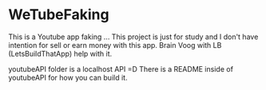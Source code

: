 #  WeTubeFaking

This is a Youtube app faking ... 
This project is just for study and I don't have intention for sell or earn money with this app. 
Brain Voog with LB (LetsBuildThatApp) help with it. 

youtubeAPI folder is a localhost API =D 
There is a README inside of youtubeAPI for how you can build it. 

